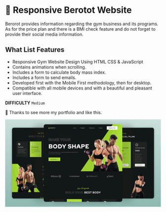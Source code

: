# 💪 Responsive Berotot Website

Berorot provides information regarding the gym business and its programs. 
As for the price plan and there is a BMI check feature and do not forget to provide their social media information.

## What List Features
- Responsive Gym Website Design Using HTML CSS & JavaScript
- Contains animations when scrolling.
- Includes a form to calculate body mass index.
- Includes a form to send emails.
- Developed first with the Mobile First methodology, then for desktop.
- Compatible with all mobile devices and with a beautiful and pleasant user interface.

<b>DIFFICULTY</b>
`Medium`

💙 Thanks to see more my portfolio and like this.

![preview img](/preview.png)
